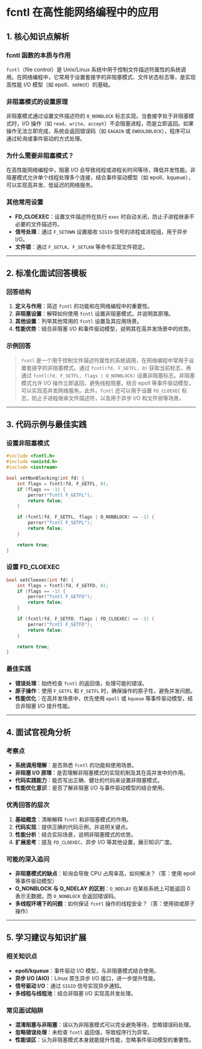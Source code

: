 
# fcntl 在高性能网络编程中的应用
## 1. 核心知识点解析
### fcntl 函数的本质与作用
`fcntl`（file control）是 Unix/Linux 系统中用于控制文件描述符属性的系统调用。在网络编程中，它常用于设置套接字的非阻塞模式、文件状态标志等，是实现高性能 I/O 模型（如 epoll、select）的基础。

### 非阻塞模式的设置原理
非阻塞模式通过设置文件描述符的 `O_NONBLOCK` 标志实现。当套接字处于非阻塞模式时，I/O 操作（如 `read`、`write`、`accept`）不会阻塞进程，而是立即返回。如果操作无法立即完成，系统会返回错误码（如 `EAGAIN` 或 `EWOULDBLOCK`），程序可以通过轮询或事件驱动的方式处理。

### 为什么需要非阻塞模式？
在高性能网络编程中，阻塞 I/O 会导致线程或进程长时间等待，降低并发性能。非阻塞模式允许单个线程处理多个连接，结合事件驱动模型（如 epoll、kqueue），可以实现高并发、低延迟的网络服务。

### 其他常用设置
- **FD_CLOEXEC**：设置文件描述符在执行 `exec` 时自动关闭，防止子进程继承不必要的文件描述符。
- **信号处理**：通过 `F_SETOWN` 设置接收 `SIGIO` 信号的进程或进程组，用于异步 I/O。
- **文件锁**：通过 `F_SETLK`、`F_SETLKW` 等命令实现文件锁定。

---

## 2. 标准化面试回答模板

### 回答结构
1. **定义与作用**：简述 `fcntl` 的功能和在网络编程中的重要性。
2. **非阻塞设置**：解释如何使用 `fcntl` 设置非阻塞模式，并说明其原理。
3. **其他设置**：列举其他常用的 `fcntl` 设置及其应用场景。
4. **性能优势**：结合非阻塞 I/O 和事件驱动模型，说明其在高并发场景中的优势。

### 示例回答
> `fcntl` 是一个用于控制文件描述符属性的系统调用，在网络编程中常用于设置套接字的非阻塞模式。通过 `fcntl(fd, F_GETFL, 0)` 获取当前标志，再通过 `fcntl(fd, F_SETFL, flags | O_NONBLOCK)` 设置非阻塞标志。非阻塞模式允许 I/O 操作立即返回，避免线程阻塞，结合 epoll 等事件驱动模型，可以实现高并发网络服务。此外，`fcntl` 还可以用于设置 `FD_CLOEXEC` 标志，防止子进程继承文件描述符，以及用于异步 I/O 和文件锁等场景。

---

## 3. 代码示例与最佳实践

### 设置非阻塞模式
```cpp
#include <fcntl.h>
#include <unistd.h>
#include <iostream>

bool setNonBlocking(int fd) {
    int flags = fcntl(fd, F_GETFL, 0);
    if (flags == -1) {
        perror("fcntl F_GETFL");
        return false;
    }

    if (fcntl(fd, F_SETFL, flags | O_NONBLOCK) == -1) {
        perror("fcntl F_SETFL");
        return false;
    }

    return true;
}
```
 
### 设置 FD_CLOEXEC
```cpp
bool setCloexec(int fd) {
    int flags = fcntl(fd, F_GETFD, 0);
    if (flags == -1) {
        perror("fcntl F_GETFD");
        return false;
    }

    if (fcntl(fd, F_SETFD, flags | FD_CLOEXEC) == -1) {
        perror("fcntl F_SETFD");
        return false;
    }

    return true;
}
```

### 最佳实践
- **错误处理**：始终检查 `fcntl` 的返回值，处理可能的错误。
- **原子操作**：使用 `F_GETFL` 和 `F_SETFL` 时，确保操作的原子性，避免并发问题。
- **性能优化**：在高并发场景中，优先使用 `epoll` 或 `kqueue` 等事件驱动模型，结合非阻塞 I/O 提升性能。

---

## 4. 面试官视角分析

### 考察点
- **系统调用理解**：是否熟悉 `fcntl` 的功能和使用场景。
- **非阻塞 I/O 原理**：是否理解非阻塞模式的实现机制及其在高并发中的作用。
- **代码实践能力**：能否写出正确、健壮的代码来设置非阻塞模式。
- **性能优化意识**：是否了解非阻塞 I/O 与事件驱动模型的结合使用。

### 优秀回答的层次
1. **基础概念**：清晰解释 `fcntl` 和非阻塞模式的作用。
2. **代码实现**：提供正确的代码示例，并说明关键点。
3. **性能分析**：结合实际场景，说明非阻塞模式的优势。
4. **扩展思考**：提及 `FD_CLOEXEC`、异步 I/O 等其他设置，展示知识广度。

### 可能的深入追问
- **非阻塞模式的缺点**：轮询会导致 CPU 占用率高，如何解决？（答：使用 epoll 等事件驱动模型）
- **O_NONBLOCK 与 O_NDELAY 的区别**：`O_NDELAY` 在某些系统上可能返回 0 表示无数据，而 `O_NONBLOCK` 会返回错误码。
- **多线程环境下的问题**：如何保证 `fcntl` 操作的线程安全？（答：使用锁或原子操作）

---

## 5. 学习建议与知识扩展

### 相关知识点
- **epoll/kqueue**：事件驱动 I/O 模型，与非阻塞模式结合使用。
- **异步 I/O (AIO)**：Linux 原生异步 I/O 接口，进一步提升性能。
- **信号驱动 I/O**：通过 `SIGIO` 信号实现异步通知。
- **多线程与线程池**：结合非阻塞 I/O 实现高并发处理。

### 常见面试陷阱
- **混淆阻塞与非阻塞**：误以为非阻塞模式可以完全避免等待，忽略错误码处理。
- **忽略错误处理**：未检查 `fcntl` 返回值，导致程序行为异常。
- **性能误区**：认为非阻塞模式本身就能提升性能，忽略事件驱动模型的重要性。
